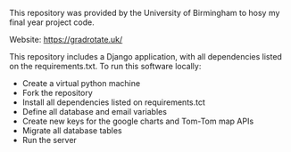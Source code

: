 This repository was provided by the University of Birmingham to hosy my final year project code. 

Website: https://gradrotate.uk/


This repository includes a Django application, with all dependencies listed on the requirements.txt. To run this software locally: 
- Create a virtual python machine
- Fork the repository
- Install all dependencies listed on requirements.tct
- Define all database and email variables
- Create new keys for the google charts and Tom-Tom map APIs
- Migrate all database tables
- Run the server 
